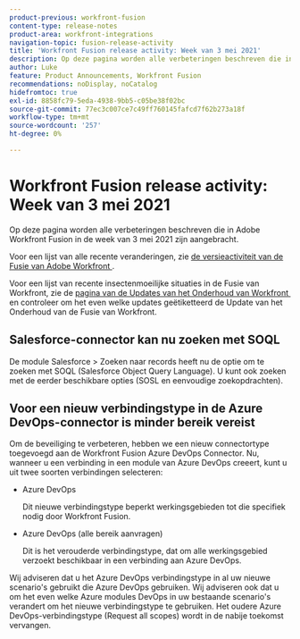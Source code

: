 ```yaml
---
product-previous: workfront-fusion
content-type: release-notes
product-area: workfront-integrations
navigation-topic: fusion-release-activity
title: 'Workfront Fusion release activity: Week van 3 mei 2021'
description: Op deze pagina worden alle verbeteringen beschreven die in Adobe Workfront Fusion in de week van 3 mei 2021 zijn aangebracht.
author: Luke
feature: Product Announcements, Workfront Fusion
recommendations: noDisplay, noCatalog
hidefromtoc: true
exl-id: 8858fc79-5eda-4938-9bb5-c05be38f02bc
source-git-commit: 77ec3c007ce7c49ff760145fafcd7f62b273a18f
workflow-type: tm+mt
source-wordcount: '257'
ht-degree: 0%

---
```


# Workfront Fusion release activity: Week van 3 mei 2021

Op deze pagina worden alle verbeteringen beschreven die in Adobe Workfront Fusion in de week van 3 mei 2021 zijn aangebracht.

Voor een lijst van alle recente veranderingen, zie [&#x200B; de versieactiviteit van de Fusie van Adobe Workfront &#x200B;](/help/workfront-fusion/fusion-product-releases/fusion-release-activity.md).

Voor een lijst van recente insectenmoeilijke situaties in de Fusie van Workfront, zie de [&#x200B; pagina van de Updates van het Onderhoud van Workfront &#x200B;](https://experienceleague.adobe.com/docs/workfront-known-issues/releases/current-updates.html?lang=nl-NL) en controleer om het even welke updates geëtiketteerd de Update van het Onderhoud van de Fusie van Workfront.

## Salesforce-connector kan nu zoeken met SOQL

De module Salesforce > Zoeken naar records heeft nu de optie om te zoeken met SOQL (Salesforce Object Query Language). U kunt ook zoeken met de eerder beschikbare opties (SOSL en eenvoudige zoekopdrachten).

## Voor een nieuw verbindingstype in de Azure DevOps-connector is minder bereik vereist

Om de beveiliging te verbeteren, hebben we een nieuw connectortype toegevoegd aan de Workfront Fusion Azure DevOps Connector. Nu, wanneer u een verbinding in een module van Azure DevOps creeert, kunt u uit twee soorten verbindingen selecteren:

* Azure DevOps

  Dit nieuwe verbindingstype beperkt werkingsgebieden tot die specifiek nodig door Workfront Fusion.

* Azure DevOps (alle bereik aanvragen)

  Dit is het verouderde verbindingstype, dat om alle werkingsgebied verzoekt beschikbaar in een verbinding aan Azure DevOps.

Wij adviseren dat u het Azure DevOps verbindingstype in al uw nieuwe scenario&#39;s gebruikt die Azure DevOps gebruiken. Wij adviseren ook dat u om het even welke Azure modules DevOps in uw bestaande scenario&#39;s verandert om het nieuwe verbindingstype te gebruiken. Het oudere Azure DevOps-verbindingstype (Request all scopes) wordt in de nabije toekomst vervangen.
